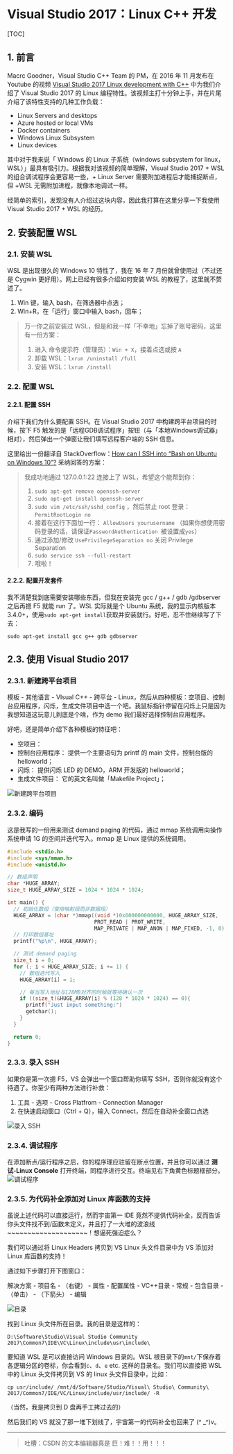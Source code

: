 # Visual Studio 2017：Linux C++ 开发

[TOC]

## 1. 前言

Macrc Goodner，Visual Studio C++ Team 的 PM，在 2016 年 11 月发布在 Youtube 的视频 [Visual Studio 2017  Linux development with C++](https://www.youtube.com/watch?v=XIiFuBczd6A) 中为我们介绍了 Visual Studio 2017 的 Linux 编程特性。该视频主打十分钟上手，并在片尾介绍了该特性支持的几种工作负载：

- Linux Servers and desktops
- Azure hosted or local VMs
- Docker containers
- Windows Linux Subsystem
- Linux devices
 
其中对于我来说「 Windows 的 Linux 子系统（windows subsystem for linux，WSL）」最具有吸引力。根据我对该视频的简单理解，Visual Studio 2017 + WSL 的组合调试程序会更容易一些，+ Linux Server 需要附加进程后才能捕捉断点，但 +WSL 无需附加进程，就像本地调试一样。

经简单的索引，发现没有人介绍过这块内容，因此我打算在这里分享一下我使用 Visual Studio 2017 + WSL 的经历。

## 2. 安装配置 WSL

### 2.1. 安装 WSL

WSL 是出现很久的 Windows 10 特性了，我在 16 年 7 月份就曾使用过（不过还是 Cygwin 更好用）。网上已经有很多介绍如何安装 WSL 的教程了，这里就不赘述了。

1. Win 键，输入 bash，在筛选器中点选；
2. Win+R，在「运行」窗口中输入 bash，回车；

> 万一你之前安装过 WSL，但是和我一样「不幸地」忘掉了账号密码，这里有一份方案：
> 
> 1. 进入 命令提示符（管理员）：`Win + X`，接着点选或按 `A`
> 2. 卸载 WSL：`lxrun /uninstall /full `
> 3. 安装 WSL：`lxrun /install`
 
### 2.2. 配置 WSL

#### 2.2.1. 配置 SSH

介绍下我们为什么要配置 SSH。在 Visual Studio 2017 中构建跨平台项目的时候，按下 F5 触发的是「远程GDB调试程序」按钮（与「本地Windows调试器」相对），然后弹出一个弹窗让我们填写远程客户端的 SSH 信息。

这里给出一份翻译自 StackOverflow：[How can I SSH into “Bash on Ubuntu on Windows 10”?](https://superuser.com/questions/1111591/how-can-i-ssh-into-bash-on-ubuntu-on-windows-10) 采纳回答的方案：

> 我成功地通过 127.0.0.1:22 连接上了 WSL，希望这个能帮到你：
> 
> 1. `sudo apt-get remove openssh-server`
> 2. `sudo apt-get install openssh-server`
> 3. `sudo vim /etc/ssh/sshd_config` ，然后禁止 root 登录： `PermitRootLogin no`
> 4. 接着在这行下面加一行：
>      `AllowUsers yourusername`
> 	（如果你想使用密码登录的话，请保证`PasswordAuthentication `被设置成`yes`）
> 5. 通过添加/修改 `UsePrivilegeSeparation no`  关闭 Privilege Separation
> 6. `sudo service ssh --full-restart`
> 7. 哦啦！

#### 2.2.2. 配置开发套件

我不清楚我到底需要安装哪些东西，但我在安装完 gcc / g++ / gdb /gdbserver 之后再摁 F5 就能 run 了。WSL 实际就是个 Ubuntu 系统，我的显示内核版本 3.4.0+，使用`sudo apt-get install`获取并安装就行。好吧，忍不住继续写了下去：

```
sudo apt-get install gcc g++ gdb gdbserver
``` 

## 2.3. 使用 Visual Studio 2017

### 2.3.1. 新建跨平台项目

模板 - 其他语言 - VIsual C++ - 跨平台 - Linux，然后从四种模板：空项目、控制台应用程序，闪烁，生成文件项目中选一个吧。我鼠标指针停留在闪烁上只是因为我想知道这玩意儿到底是个啥，作为 demo 我们最好选择控制台应用程序。

好吧，还是简单介绍下各种模板的特征吧：

- 空项目：
- 控制台应用程序：
	提供一个主要语句为 printf 的 main 文件，控制台版的 helloworld；
- 闪烁：
	提供闪烁 LED 的 DEMO，ARM 开发版的 helloworld；
- 生成文件项目：
	它的英文名叫做「Makefile Project」；
	
![新建跨平台项目](http://img.blog.csdn.net/20170321204404495?watermark/2/text/aHR0cDovL2Jsb2cuY3Nkbi5uZXQvbWFva2Vsb25nOTU=/font/5a6L5L2T/fontsize/400/fill/I0JBQkFCMA==/dissolve/70/gravity/SouthEast)
 
### 2.3.2. 编码

这是我写的一份用来测试 demand paging 的代码，通过 mmap 系统调用向操作系统申请 1G 的空间并迭代写入。mmap 是 Linux 提供的系统调用。

```C
#include <stdio.h>
#include <sys/mman.h>
#include <unistd.h>

// 数组声明
char *HUGE_ARRAY;
size_t HUGE_ARRAY_SIZE = 1024 * 1024 * 1024;

int main() {
  // 初始化数组（使用映射段而非数据段）
  HUGE_ARRAY = (char *)mmap((void *)0x600000000000, HUGE_ARRAY_SIZE,
                            PROT_READ | PROT_WRITE,
                            MAP_PRIVATE | MAP_ANON | MAP_FIXED, -1, 0);
  // 打印数组基址
  printf("%p\n", HUGE_ARRAY);

  // 测试 demand paging
  size_t i = 0;
  for (; i < HUGE_ARRAY_SIZE; i += 1) {
    // 数组迭代写入
    HUGE_ARRAY[i] = 1;

    // 每当写入地址与128MB对齐的时候就等待确认一次
    if ((size_t)&HUGE_ARRAY[i] % (128 * 1024 * 1024) == 0){
      printf("Just input something:")
      getchar();
    }
  }

  return 0;
}
```

### 2.3.3. 录入 SSH

如果你是第一次摁 F5，VS 会弹出一个窗口帮助你填写 SSH，否则你就没有这个待遇了。你至少有两种方法进行补救：

1. 工具 - 选项 - Cross Platfrom - Connection Manager
2. 在快速启动窗口（Ctrl + Q），输入 Connect，然后在自动补全窗口点选

![录入 SSH](http://img.blog.csdn.net/20170321210726943?watermark/2/text/aHR0cDovL2Jsb2cuY3Nkbi5uZXQvbWFva2Vsb25nOTU=/font/5a6L5L2T/fontsize/400/fill/I0JBQkFCMA==/dissolve/70/gravity/SouthEast)
 
### 2.3.4. 调试程序

在添加断点/运行程序之后，你的程序理应驻留在断点位置，并且你可以通过 **测试-Linux Console** 打开终端，同程序进行交互。终端见右下角黄色标题框部分。
![调试程序](http://img.blog.csdn.net/20170321211000523?watermark/2/text/aHR0cDovL2Jsb2cuY3Nkbi5uZXQvbWFva2Vsb25nOTU=/font/5a6L5L2T/fontsize/400/fill/I0JBQkFCMA==/dissolve/70/gravity/SouthEast)

### 2.3.5. 为代码补全添加对 Linux 库函数的支持

虽说上述代码可以直接运行，然而宇宙第一 IDE 竟然不提供代码补全，反而告诉你头文件找不到/函数未定义，并且打了一大堆的波浪线~~~~~~~~~~~~~~~~~~~~！想逼死强迫症么？

我们可以通过将 Linux Headers 拷贝到 VS Linux 头文件目录中为 VS 添加对 Linux 库函数的支持！

通过如下步骤打开下图窗口：

解决方案 - 项目名 - （右键） - 属性 - 配置属性 - VC++目录 - 常规 - 包含目录 - （单击） - （下箭头） - 编辑
 
![目录](http://img.blog.csdn.net/20170321211732144?watermark/2/text/aHR0cDovL2Jsb2cuY3Nkbi5uZXQvbWFva2Vsb25nOTU=/font/5a6L5L2T/fontsize/400/fill/I0JBQkFCMA==/dissolve/70/gravity/SouthEast)

找到 Linux 头文件所在目录。我的目录是这样的：
```
D:\Software\Studio\Visual Studio Community 2017\Common7\IDE\VC\Linux\include\usr\include\
```
要知道 WSL 是可以直接访问 Windows 目录的。WSL 根目录下的`mnt/`下保存着各逻辑分区的卷标，你会看到`c`、`d`、`e`  etc. 这样的目录名。我们可以直接把 WSL 中的 Linux 头文件拷贝到 VS 的 linux 头文件目录中，比如：

```
cp usr/include/ /mnt/d/Software/Studio/Visual\ Studio\ Community\ 2017/Common7/IDE/VC/Linux/include/usr/include/ -R
```
（当然，我是拷贝到 D 盘再手工拷过去的）

然后我们的 VS 就没了那一堆下划线了，宇宙第一的代码补全也回来了 (^ _^)v。
 
---

> 吐槽：CSDN 的文本编辑器真是 巨！难！！用！！！
